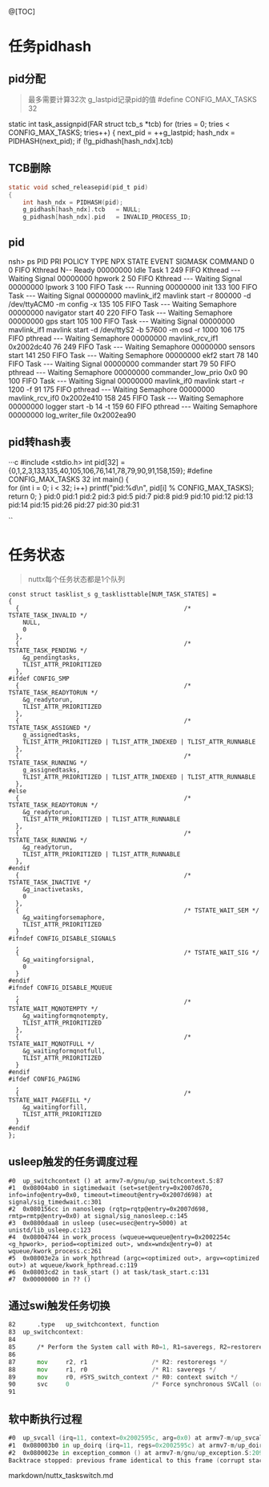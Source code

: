 @[TOC]

# 任务pidhash

## pid分配

> 最多需要计算32次
> g_lastpid记录pid的值
#define CONFIG_MAX_TASKS 32

static int task_assignpid(FAR struct tcb_s *tcb)
  for (tries = 0; tries < CONFIG_MAX_TASKS; tries++)
    {
      next_pid = ++g_lastpid;
      hash_ndx = PIDHASH(next_pid);
      if (!g_pidhash[hash_ndx].tcb)

## TCB删除
```c 
static void sched_releasepid(pid_t pid)
{
    int hash_ndx = PIDHASH(pid);
    g_pidhash[hash_ndx].tcb   = NULL;
    g_pidhash[hash_ndx].pid   = INVALID_PROCESS_ID;
```

## pid 
nsh> ps
  PID PRI POLICY   TYPE    NPX STATE    EVENT     SIGMASK  COMMAND
    0   0 FIFO     Kthread N-- Ready              00000000 Idle Task
    1 249 FIFO     Kthread --- Waiting  Signal    00000000 hpwork
    2  50 FIFO     Kthread --- Waiting  Signal    00000000 lpwork
    3 100 FIFO     Task    --- Running            00000000 init
  133 100 FIFO     Task    --- Waiting  Signal    00000000 mavlink_if2 mavlink start -r 800000 -d /dev/ttyACM0 -m config -x
  135 105 FIFO     Task    --- Waiting  Semaphore 00000000 navigator start
   40 220 FIFO     Task    --- Waiting  Semaphore 00000000 gps start
  105 100 FIFO     Task    --- Waiting  Signal    00000000 mavlink_if1 mavlink start -d /dev/ttyS2 -b 57600 -m osd -r 1000
  106 175 FIFO     pthread --- Waiting  Semaphore 00000000 mavlink_rcv_if1 0x2002dc40
   76 249 FIFO     Task    --- Waiting  Semaphore 00000000 sensors start
  141 250 FIFO     Task    --- Waiting  Semaphore 00000000 ekf2 start
   78 140 FIFO     Task    --- Waiting  Signal    00000000 commander start
   79  50 FIFO     pthread --- Waiting  Semaphore 00000000 commander_low_prio 0x0
   90 100 FIFO     Task    --- Waiting  Signal    00000000 mavlink_if0 mavlink start -r 1200 -f
   91 175 FIFO     pthread --- Waiting  Semaphore 00000000 mavlink_rcv_if0 0x2002e410
  158 245 FIFO     Task    --- Waiting  Semaphore 00000000 logger start -b 14 -t
  159  60 FIFO     pthread --- Waiting  Semaphore 00000000 log_writer_file 0x2002ea90

## pid转hash表
···c
#include <stdio.h>
int pid[32] = {0,1,2,3,133,135,40,105,106,76,141,78,79,90,91,158,159};
#define CONFIG_MAX_TASKS 32
int main()
{	
	for (int i = 0; i < 32; i++) 
		printf("pid:%d\n", pid[i] % CONFIG_MAX_TASKS);
	return 0;
}
pid:0
pid:1
pid:2
pid:3
pid:5
pid:7
pid:8
pid:9
pid:10
pid:12
pid:13
pid:14
pid:15
pid:26
pid:27
pid:30
pid:31

``

# 任务状态
> nuttx每个任务状态都是1个队列
```
const struct tasklist_s g_tasklisttable[NUM_TASK_STATES] =
{
  {                                              /* TSTATE_TASK_INVALID */
    NULL,
    0
  },
  {                                              /* TSTATE_TASK_PENDING */
    &g_pendingtasks,
    TLIST_ATTR_PRIORITIZED
  },
#ifdef CONFIG_SMP
  {                                              /* TSTATE_TASK_READYTORUN */
    &g_readytorun,
    TLIST_ATTR_PRIORITIZED
  },
  {                                              /* TSTATE_TASK_ASSIGNED */
    g_assignedtasks,
    TLIST_ATTR_PRIORITIZED | TLIST_ATTR_INDEXED | TLIST_ATTR_RUNNABLE
  },
  {                                              /* TSTATE_TASK_RUNNING */
    g_assignedtasks,
    TLIST_ATTR_PRIORITIZED | TLIST_ATTR_INDEXED | TLIST_ATTR_RUNNABLE
  },
#else
  {                                              /* TSTATE_TASK_READYTORUN */
    &g_readytorun,
    TLIST_ATTR_PRIORITIZED | TLIST_ATTR_RUNNABLE
  },
  {                                              /* TSTATE_TASK_RUNNING */
    &g_readytorun,
    TLIST_ATTR_PRIORITIZED | TLIST_ATTR_RUNNABLE
  },
#endif
  {                                              /* TSTATE_TASK_INACTIVE */
    &g_inactivetasks,
    0
  },
  {                                              /* TSTATE_WAIT_SEM */
    &g_waitingforsemaphore,
    TLIST_ATTR_PRIORITIZED
  }
#ifndef CONFIG_DISABLE_SIGNALS
  ,
  {                                              /* TSTATE_WAIT_SIG */
    &g_waitingforsignal,
    0
  }
#endif
#ifndef CONFIG_DISABLE_MQUEUE
  ,
  {                                              /* TSTATE_WAIT_MQNOTEMPTY */
    &g_waitingformqnotempty,
    TLIST_ATTR_PRIORITIZED
  },
  {                                              /* TSTATE_WAIT_MQNOTFULL */
    &g_waitingformqnotfull,
    TLIST_ATTR_PRIORITIZED
  }
#endif
#ifdef CONFIG_PAGING
  ,
  {                                              /* TSTATE_WAIT_PAGEFILL */
    &g_waitingforfill,
    TLIST_ATTR_PRIORITIZED
  }
#endif
};
```

## usleep触发的任务调度过程
```
#0  up_switchcontext () at armv7-m/gnu/up_switchcontext.S:87
#1  0x08004ab0 in sigtimedwait (set=set@entry=0x2007d670, info=info@entry=0x0, timeout=timeout@entry=0x2007d698) at signal/sig_timedwait.c:301
#2  0x080156cc in nanosleep (rqtp=rqtp@entry=0x2007d698, rmtp=rmtp@entry=0x0) at signal/sig_nanosleep.c:145
#3  0x0800daa8 in usleep (usec=usec@entry=5000) at unistd/lib_usleep.c:123
#4  0x08004744 in work_process (wqueue=wqueue@entry=0x2002254c <g_hpwork>, period=<optimized out>, wndx=wndx@entry=0) at wqueue/kwork_process.c:261
#5  0x08003e2a in work_hpthread (argc=<optimized out>, argv=<optimized out>) at wqueue/kwork_hpthread.c:119
#6  0x08003cd2 in task_start () at task/task_start.c:131
#7  0x00000000 in ?? ()
```

## 通过swi触发任务切换
```asm
82		.type	up_switchcontext, function
83	up_switchcontext:
84	
85		/* Perform the System call with R0=1, R1=saveregs, R2=restoreregs */
86	
87		mov		r2, r1					/* R2: restoreregs */
88		mov		r1, r0					/* R1: saveregs */
89		mov		r0, #SYS_switch_context	/* R0: context switch */
90		svc		0						/* Force synchronous SVCall (or Hard Fault) */
91	
```

## 软中断执行过程
```asm
#0  up_svcall (irq=11, context=0x2002595c, arg=0x0) at armv7-m/up_svcall.c:163
#1  0x080003b0 in up_doirq (irq=11, regs=0x2002595c) at armv7-m/up_doirq.c:86
#2  0x0800023e in exception_common () at armv7-m/gnu/up_exception.S:209
Backtrace stopped: previous frame identical to this frame (corrupt stack?)
```


markdown/nuttx_taskswitch.md